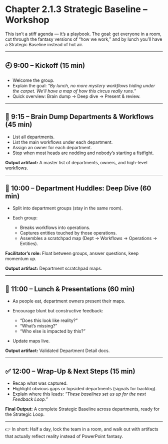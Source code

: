 # Chapter 2.1.3 Strategic Baseline – Workshop

This isn’t a stiff agenda — it’s a playbook. The goal: get everyone in a room, cut through the fantasy versions of “how we work,” and by lunch you’ll have a Strategic Baseline instead of hot air.

---

## 🕘 9:00 – Kickoff (15 min)

* Welcome the group.
* Explain the goal: *“By lunch, no more mystery workflows hiding under the carpet. We’ll have a map of how this circus really runs.”*
* Quick overview: Brain dump → Deep dive → Present & review.

---

## 📝 9:15 – Brain Dump Departments & Workflows (45 min)

* List all departments.
* List the main workflows under each department.
* Assign an owner for each department.
* Stop when most heads are nodding and nobody’s starting a fistfight.

**Output artifact:** A master list of departments, owners, and high-level workflows.

---

## 👥 10:00 – Department Huddles: Deep Dive (60 min)

* Split into department groups (stay in the same room).
* Each group:

  * Breaks workflows into operations.
  * Captures entities touched by those operations.
  * Assembles a scratchpad map (Dept → Workflows → Operations → Entities).

**Facilitator’s role:** Float between groups, answer questions, keep momentum up.

**Output artifact:** Department scratchpad maps.

---

## 🍴 11:00 – Lunch & Presentations (60 min)

* As people eat, department owners present their maps.
* Encourage blunt but constructive feedback:

  * “Does this look like reality?”
  * “What’s missing?”
  * “Who else is impacted by this?”
* Update maps live.

**Output artifact:** Validated Department Detail docs.

---

## ✅ 12:00 – Wrap-Up & Next Steps (15 min)

* Recap what was captured.
* Highlight obvious gaps or lopsided departments (signals for backlog).
* Explain where this leads: *“These baselines set us up for the next Feedback Loop.”*

**Final Output:** A complete Strategic Baseline across departments, ready for the Strategic Loop.

---

👉 In short: Half a day, lock the team in a room, and walk out with artifacts that actually reflect reality instead of PowerPoint fantasy.
